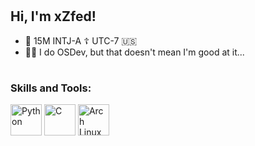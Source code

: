 # <h2>Hi, I'm xZfed!</h2>
- 👋 15M INTJ-A ☦️ UTC-7 🇺🇸
- 👨‍💻 I do OSDev, but that doesn't mean I'm good at it...

# <h3>Skills and Tools:</h3>
<div>
	<img width="50" src="https://user-images.githubusercontent.com/25181517/183423507-c056a6f9-1ba8-4312-a350-19bcbc5a8697.png" alt="Python" title="Python"/>
	<img width="50" src="https://user-images.githubusercontent.com/25181517/192106070-46255bcf-65e6-4c6b-a296-bf8d0d8fb2a7.png" alt="C" title="C"/>
	<img width="50" src="https://user-images.githubusercontent.com/25181517/186884156-e63da389-f3e1-4dca-a6c1-d76e886ba22a.png" alt="Arch Linux" title="Arch Linux"/>
</div>

